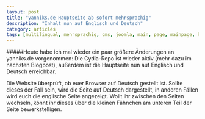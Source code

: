 ```yaml
---
layout: post
title: "yanniks.de Hauptseite ab sofort mehrsprachig"
description: "Inhalt nun auf Englisch und Deutsch"
category: articles
tags: [multilingual, mehrsprachig, cms, joomla, main, page, mainpage, hauptseite]
---
```

#####Heute habe ich mal wieder ein paar größere Änderungen an yanniks.de vorgenommen: Die Cydia-Repo ist wieder aktiv (mehr dazu im nächsten Blogpost), außerdem ist die Hauptseite nun auf Englisch und Deutsch erreichbar.

Die Website überprüft, ob euer Browser auf Deutsch gestellt ist. Sollte dieses der Fall sein, wird die Seite auf Deutsch dargestellt, in anderen Fällen wird euch die englische Seite angezeigt. Wollt ihr zwischen den Seiten wechseln, könnt ihr dieses über die kleinen Fähnchen am unteren Teil der Seite bewerkstelligen.
